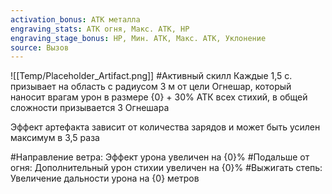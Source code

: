 ```yaml
---
activation_bonus: АТК металла
engraving_stats: АТК огня, Макс. АТК, HP
engraving_stage_bonus: HP, Мин. АТК, Макс. АТК, Уклонение
source: Вызов
---
```

![[Temp/Placeholder_Artifact.png]]
#Активный скилл
Каждые 1,5 с. призывает на область с радиусом 3 м от цели Огнешар, который наносит врагам урон в размере {0} + 30% АТК всех стихий, в общей сложности призывается 3 Огнешара

Эффект артефакта зависит от количества зарядов и может быть усилен максимум в 3,5 раза

#Направление ветра: 
Эффект урона увеличен на {0}%
#Подальше от огня: 
Дополнительный урон стихии увеличен на {0}%
#Выжигать степь: 
Увеличение дальности урона на {0} метров
